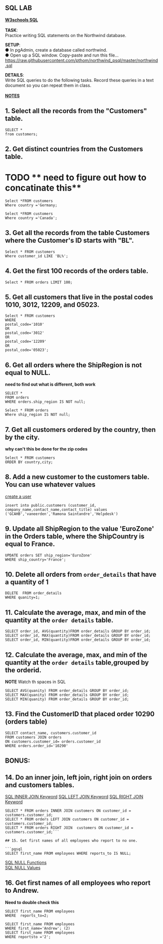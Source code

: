 ## SQL LAB 

**[W3schools SQL](https://www.w3schools.com/sql/default.asp)**<br>  
**TASK**:  
Practice writing SQL statements on the Northwind database. <br> 

**SETUP**:  
● In pgAdmin, create a database called northwind.  
● Open up a SQL window. Copy-paste and run this file...  
https://raw.githubusercontent.com/pthom/northwind_psql/master/northwind.sql  

**DETAILS**:  
Write SQL queries to do the following tasks. Record these queries in a text document so you
can repeat them in class. <br>   
[**NOTES**](https://www.postgresqltutorial.com/postgresql-select/)

## 1. Select all the records from the "Customers" table.   

```pgsql
SELECT *
from customers;
```

## 2. Get distinct countries from the Customers table.

# TODO ** need to figure out how to concatinate this**
```pgsql
Select *FROM customers 
Where country ='Germany;

Select *FROM customers 
Where country ='Canada';
```

## 3. Get all the records from the table Customers where the Customer's ID starts with "BL".  

```pgsql
Select * FROM customers 
Where customer_id LIKE 'BL%';
```
## 4. Get the first 100 records of the orders table.

```pgsql
Select * FROM orders LIMIT 100;
```
## 5. Get all customers that live in the postal codes 1010, 3012, 12209, and 05023.  

```pgsql
Select * FROM customers 
WHERE 
postal_code='1010' 
OR
postal_code='3012'
OR
postal_code='12209'
OR
postal_code='05023';
```

## 6. Get all orders where the ShipRegion is not equal to NULL.    

**need to find out what is different, both work**

```pgsql
SELECT *
FROM orders
WHERE orders.ship_region IS NOT null;

Select * FROM orders
Where ship_region IS NOT null;
```

## 7. Get all customers ordered by the country, then by the city.  

**why can't this be done for the zip codes**

```pgsql
Select * FROM customers
ORDER BY country,city;
```

## 8. Add a new customer to the customers table. You can use whatever values  

[create a user](https://chartio.com/docs/data-sources/faqs/create-a-user-with-pgadmin/)

```pgsql
insert into public.customers (customer_id, company_name,contact_name,contact_title) values ('GCAHB','vaneerden','Ramona Saintandre','Helpdesk')
```
## 9. Update all ShipRegion to the value 'EuroZone' in the Orders table, where the ShipCountry is equal to France.  

```pgsql
UPDATE orders SET ship_region='EuroZone' 
WHERE ship_country='France';
```
## 10. Delete all orders from `order_details` that have a quantity of 1 

```pgsql
DELETE  FROM order_details 
WHERE quanity=1;
```
## 11. Calculate the average, max, and min of the quantity at the `order details` table.

```pgsql
SELECT order_id, AVG(quantity)FROM order_details GROUP BY order_id;
SELECT order_id, MAX(quantity)FROM order_details GROUP BY order_id;
SELECT order_id, MIN(quantity)FROM order_details GROUP BY order_id;
```
## 12. Calculate the average, max, and min of the quantity at the `order details` table,grouped by the orderid.  

**NOTE** Watch th spaces in SQL
```pgsql
SELECT AVG(quanity) FROM order_details GROUP BY order_id;
SELECT MAX(quanity) FROM order_details GROUP BY order_id; 
SELECT MIN(quanity) FROM order_details GROUP BY order_id;
```
## 13. Find the CustomerID that placed order 10290 (orders table)

  ```pgsql
SELECT contact_name, customers.customer_id 
FROM customers JOIN orders 
ON customers.customer_id= orders.customer_id 
WHERE orders.order_id='10290'
```
## BONUS:

## 14. Do an inner join, left join, right join on orders and customers tables.

[SQL INNER JOIN Keyword](https://www.w3schools.com/sql/sql_join_inner.asp)
[SQL LEFT JOIN Keyword](https://www.w3schools.com/sql/sql_join_left.asp)
[SQL RIGHT JOIN Keyword](https://www.w3schools.com/sql/sql_join_right.asp)

```pgsql
SELECT * FROM orders INNER JOIN customers ON customer_id = customers.customer_id;
SELECT * FROM orders LEFT JOIN customers ON customer_id = customers.customer_id;
SELECT * FROM orders RIGHT JOIN  customers ON customer_id = customers.customer_id;```

## 15. Get first names of all employees who report to no one.

```pgsql
SELECT first_name FROM employees WHERE reports_to IS NULL;
```
[SQL NULL Functions](https://www.w3schools.com/sql/sql_isnull.asp)  
[SQL NULL Values](https://www.w3schools.com/sql/sql_null_values.asp)


## 16. Get first names of all employees who report to Andrew.

**Need to double check this**

```pgsql
SELECT first_name FROM employees 
WHERE  reports_to=2;
```
```pgsql
SELECT first_name FROM employees
WHERE first_name='Andrew'; (2)
SELECT first_name FROM employees 
WHERE reportsto ='2';
```
